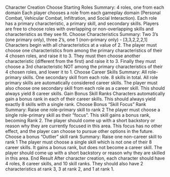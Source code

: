 Character Creation
Choose Starting Roles
Summary: 4 roles, one from each domain
Each player chooses a role from each gameplay domain (Personal Combat, Vehicular Combat, Infiltration, and Social Interaction). Each role has a primary characteristic, a primary skill, and secondary skills. Players are free to choose roles with overlapping or non-overlapping skills and characteristics as they see fit.
Choose Characteristics
Summary: Two 3’s (one primary only), three 2’s, one 1 (non-primary only) - [3,3,2,2,2,1]
Characters begin with all characteristics at a value of 2. The player must choose one characteristics from among the primary characteristics of their 4 chosen roles, and raise it to 3. They must then choose another characteristic (different from the first) and raise it to 3. Finally they must choose a 3rd characteristic NOT among the primary characteristics of their 4 chosen roles, and lower it to 1. 
Choose Career Skills
Summary: All role-primary skills. One secondary skill from each role. 8 skills in total.
All role primary skills are automatically considered career skills. The player must also choose one secondary skill from each role as a career skill. This should always yield 8 career skills.
Gain Bonus Skill Ranks
Characters automatically gain a bonus rank in each of their career skills. This should always yield exactly 8 skills with a single rank.
Choose Bonus “Skill Focus” Rank
Summary: Raise one role-primary skill to rank 2
The player must choose a single role-primary skill as their “focus”. This skill gains a bonus rank, becoming Rank 2. The player should come up with a short backstory or reason why they are currently focused in this area. This focus has no other effect, and the player can choose to pursue other options in the future. 
Choose a bonus “Outlier” skill rank
Summary: Raise one non-career skill to rank 1
The player must choose a single skill which is not one of their 8 career skills. It gains a bonus rank, but does not become a career skill. The player should come up with a short backstory or reason why they are skilled in this area.
End Result
After character creation, each character should have 4 roles, 8 career skills, and 10 skill ranks. They should also have 2 characteristics at rank 3, 3 at rank 2, and 1 at rank 1.

